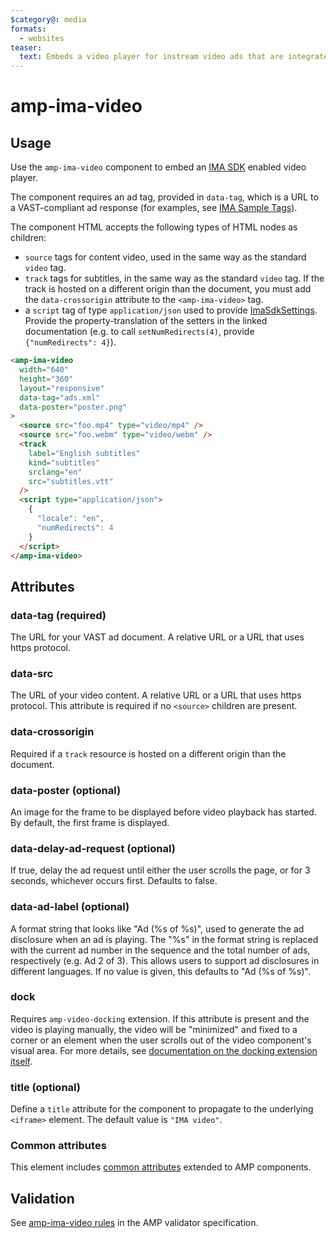 ```yaml
---
$category@: media
formats:
  - websites
teaser:
  text: Embeds a video player for instream video ads that are integrated with the IMA SDK.
---
```


<!---
Copyright 2017 The AMP HTML Authors. All Rights Reserved.

Licensed under the Apache License, Version 2.0 (the "License");
you may not use this file except in compliance with the License.
You may obtain a copy of the License at

      http://www.apache.org/licenses/LICENSE-2.0

Unless required by applicable law or agreed to in writing, software
distributed under the License is distributed on an "AS-IS" BASIS,
WITHOUT WARRANTIES OR CONDITIONS OF ANY KIND, either express or implied.
See the License for the specific language governing permissions and
limitations under the License.
-->

# amp-ima-video

## Usage

Use the `amp-ima-video` component to embed an [IMA SDK](https://developers.google.com/interactive-media-ads/docs/sdks/html5/) enabled video player.

The component requires an ad tag, provided in `data-tag`, which is a URL to a
VAST-compliant ad response (for examples, see
[IMA Sample Tags](https://developers.google.com/interactive-media-ads/docs/sdks/html5/tags)).

The component HTML accepts the following types of HTML nodes as children:

- `source` tags for content video, used in the same way as the standard `video` tag.
- `track` tags for subtitles, in the same way as the standard `video` tag. If the track is hosted on a different origin than the document, you must add the `data-crossorigin` attribute to the `<amp-ima-video>` tag.
- a `script` tag of type `application/json` used to provide [ImaSdkSettings](https://developers.google.com/interactive-media-ads/docs/sdks/html5/v3/reference/js/ima.ImaSdkSettings). Provide the property-translation of the setters in the linked documentation (e.g. to call `setNumRedirects(4)`, provide `{"numRedirects": 4}`).

```html
<amp-ima-video
  width="640"
  height="360"
  layout="responsive"
  data-tag="ads.xml"
  data-poster="poster.png"
>
  <source src="foo.mp4" type="video/mp4" />
  <source src="foo.webm" type="video/webm" />
  <track
    label="English subtitles"
    kind="subtitles"
    srclang="en"
    src="subtitles.vtt"
  />
  <script type="application/json">
    {
      "locale": "en",
      "numRedirects": 4
    }
  </script>
</amp-ima-video>
```

## Attributes

### data-tag (required)

The URL for your VAST ad document. A relative URL or a URL that uses https protocol.

### data-src

The URL of your video content. A relative URL or a URL that uses https protocol. This attribute is required if no `<source>` children are present.

### data-crossorigin

Required if a `track` resource is hosted on a different origin than the document.

### data-poster (optional)

An image for the frame to be displayed before video playback has started. By
default, the first frame is displayed.

### data-delay-ad-request (optional)

If true, delay the ad request until either the user scrolls the page, or for 3 seconds, whichever occurs first. Defaults to false.

### data-ad-label (optional)

A format string that looks like "Ad (%s of %s)", used to generate the ad disclosure when an ad is playing. The "%s" in the format string is replaced with the current ad number in the sequence and the total number of ads, respectively (e.g. Ad 2 of 3). This allows users to support ad disclosures in different languages. If no value is given, this defaults to "Ad (%s of %s)".

### dock

Requires `amp-video-docking` extension. If this attribute is present and the video is playing manually, the video will be "minimized" and fixed to a corner or an element when the user scrolls out of the video component's visual area.
For more details, see [documentation on the docking extension itself](https://amp.dev/documentation/components/amp-video-docking).

### title (optional)

Define a `title` attribute for the component to propagate to the underlying `<iframe>` element. The default value is `"IMA video"`.

### Common attributes

This element includes [common attributes](https://amp.dev/documentation/guides-and-tutorials/learn/common_attributes) extended to AMP components.

## Validation

See [amp-ima-video rules](validator-amp-ima-video.protoascii) in the AMP validator specification.
